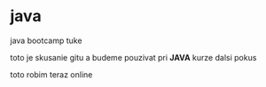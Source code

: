 # java
java bootcamp tuke

toto je skusanie gitu a budeme pouzivat pri **JAVA** kurze
dalsi pokus

toto robim teraz online
